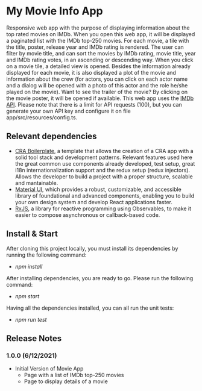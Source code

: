 # My Movie Info App

Responsive web app with the purpose of displaying information about the top rated movies on IMDb.
When you open this web app, it will be displayed a paginated list with the IMDb top-250 movies. For each movie, a tile with the title, poster, release year and IMDb rating is rendered. The user can filter by movie title, and can sort the movies by IMDb rating, movie title, year and IMDb rating votes, in an ascending or descending way.
When you click on a movie tile, a detailed view is opened. Besides the information already displayed for each movie, it is also displayed a plot of the movie and information about the crew (for actors, you can click on each actor name and a dialog will be opened with a photo of this actor and the role he/she played on the movie). Want to see the trailer of the movie? By clicking on the movie poster, it will be opened if available.
This web app uses the <a href="https://imdb-api.com/">IMDb API</a>. Please note that there is a limit for API requests (100), but you can generate your own API key and configure it on file app/src/resources/config.ts.

## Relevant dependencies
- <a href="https://github.com/react-boilerplate/react-boilerplate-cra-template">CRA Boilerplate</a>, a template that allows the creation of a CRA app with a solid tool stack and development patterns. Relevant features used here the great common use components already developed, test setup, great i18n internationalization support and the redux setup (redux injectors). Allows the developer to build a project with a proper structure, scalable and mantainable.
- <a href="https://mui.com/">Material UI</a>, which provides a robust, customizable, and accessible library of foundational and advanced components, enabling you to build your own design system and develop React applications faster. 
- <a href="https://rxjs.dev/">RxJS</a>, a library for reactive programming using Observables, to make it easier to compose asynchronous or callback-based code. 

## Install & Start
After cloning this project locally, you must install its dependencies by running the following command:
- _npm install_

After installing dependencies, you are ready to go. Please run the following command:
- _npm start_

Having all the dependencies installed, you can all run the unit tests:
- _npm run test_

## Release Notes

### 1.0.0 (6/12/2021)

- Initial Version of Movie App
  - Page with a list of IMDb top-250 movies
  - Page to display details of a movie
